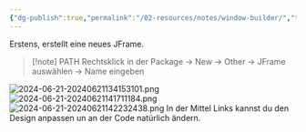 ```yaml
---
{"dg-publish":true,"permalink":"/02-resources/notes/window-builder/","tags":["code/java/tools","GUI"],"noteIcon":"","updated":"2025-08-26T16:35:09.000+02:00"}
---
```


Erstens, erstellt eine neues JFrame.
> [!note] PATH
> Rechtsklick in der Package -> New -> Other -> JFrame auswählen -> Name eingeben

![2024-06-21-20240621134153101.png](/img/user/02%20-%20RESOURCES/Files/IMG/2024-06-21-20240621134153101.png)
![2024-06-21-20240621141711184.png](/img/user/02%20-%20RESOURCES/Files/IMG/2024-06-21-20240621141711184.png)
![2024-06-21-20240621142232438.png](/img/user/02%20-%20RESOURCES/Files/IMG/2024-06-21-20240621142232438.png)
In der Mittel Links kannst du den Design anpassen un an der Code natürlich ändern. 
